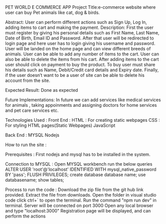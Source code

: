 PET WORLD E COMMERCE APP
Project Title:e-commerce website where user can buy Pet animals like cat, dog & birds.

Abstract: User can perform different actions such as Sign Up, Log In, adding items to cart and making the payment. Description: First the user must register by giving his personal details such as First Name, Last Name, Date of Birth, Email ID and Password. After that user will be redirected to login page and here user has to login giving his username and password. User will be landed on the home page and can view different breeds of animals. User can be able to add any number of items to the cart. User can also be able to delete the items from his cart. After adding items to the cart user should click on payment to buy the product. To buy user must share his details such as Name, Debit/Credit card details and Expiry date. Finally, if the user doesn’t want to be a user of site can be able to delete his account from the site.

Expected Result: Done as expected

Future Implementations: In future we can add services like medical services for animals , taking appoinments and assigning doctors for home services and pet care services etc.



Technologies Used : Front End : HTML : For creating static webpages CSS : For styling HTML pages(Static Webpages) JavaScript

Back End : MYSQL Nodejs



How to run the site :

Prerequisites : First nodejs and mysql has to be installed in the system.

Connection to MYSQL : Open MYSQL workbench run the below queries ALTER USER 'root'@'localhost' IDENTIFIED WITH mysql_native_password BY 'pass'; FLUSH PRIVILEGES; create database database name; use databasename; show tables;

Process to run the code : Download the zip file from the git hub link provided. Extract the file from downloads. Open the folder in visual studio code click ctrl+` to open the terminal. Run the command "npm run dev" in terminal. Server will be connected on port 3000 Open any local browser and type "localhost:3000" Registration page will be displayed, and can perform the actions

